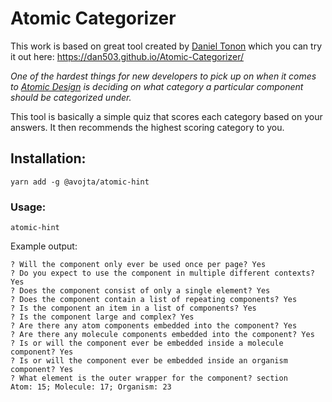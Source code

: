 # Atomic Categorizer

This work is based on great tool created by [Daniel Tonon](https://github.com/Dan503/) which you can try it out here: https://dan503.github.io/Atomic-Categorizer/

*One of the hardest things for new developers to pick up on when it comes to [Atomic Design](http://bradfrost.com/blog/post/atomic-web-design/) is deciding on what category a particular component should be categorized under.*

This tool is basically a simple quiz that scores each category based on your answers. It then recommends the highest scoring category to you.

## Installation:
```shell script
yarn add -g @avojta/atomic-hint
```

### Usage:
```shell script
atomic-hint
```

Example output:
```
? Will the component only ever be used once per page? Yes
? Do you expect to use the component in multiple different contexts? Yes
? Does the component consist of only a single element? Yes
? Does the component contain a list of repeating components? Yes
? Is the component an item in a list of components? Yes
? Is the component large and complex? Yes
? Are there any atom components embedded into the component? Yes
? Are there any molecule components embedded into the component? Yes
? Is or will the component ever be embedded inside a molecule component? Yes
? Is or will the component ever be embedded inside an organism component? Yes
? What element is the outer wrapper for the component? section
Atom: 15; Molecule: 17; Organism: 23
```
